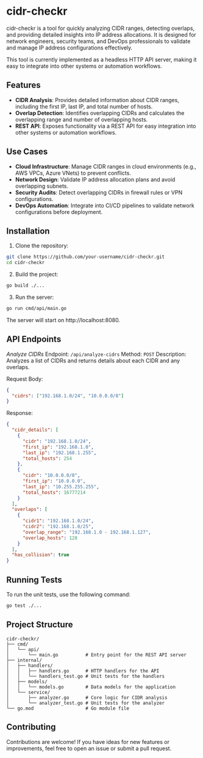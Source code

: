 # cidr-checkr

cidr-checkr is a tool for quickly analyzing CIDR ranges, detecting overlaps, and providing detailed insights into IP address allocations. It is designed for network engineers, security teams, and DevOps professionals to validate and manage IP address configurations effectively.

This tool is currently implemented as a headless HTTP API server, making it easy to integrate into other systems or automation workflows.

## Features

- **CIDR Analysis**: Provides detailed information about CIDR ranges, including the first IP, last IP, and total number of hosts.
- **Overlap Detection**: Identifies overlapping CIDRs and calculates the overlapping range and number of overlapping hosts.
- **REST API**: Exposes functionality via a REST API for easy integration into other systems or automation workflows.

## Use Cases

- **Cloud Infrastructure**: Manage CIDR ranges in cloud environments (e.g., AWS VPCs, Azure VNets) to prevent conflicts.
- **Network Design**: Validate IP address allocation plans and avoid overlapping subnets.
- **Security Audits**: Detect overlapping CIDRs in firewall rules or VPN configurations.
- **DevOps Automation**: Integrate into CI/CD pipelines to validate network configurations before deployment.

## Installation

1. Clone the repository:
```bash
git clone https://github.com/your-username/cidr-checkr.git
cd cidr-checkr
```

2. Build the project:
```bash
go build ./...
```

3. Run the server:
```bash
go run cmd/api/main.go
```

The server will start on http://localhost:8080.

## API Endpoints
_Analyze CIDRs_
Endpoint: `/api/analyze-cidrs`
Method: `POST`
Description: Analyzes a list of CIDRs and returns details about each CIDR and any overlaps.

Request Body:
```json
{
  "cidrs": ["192.168.1.0/24", "10.0.0.0/8"]
}
```

Response:
```json
{
  "cidr_details": [
    {
      "cidr": "192.168.1.0/24",
      "first_ip": "192.168.1.0",
      "last_ip": "192.168.1.255",
      "total_hosts": 254
    },
    {
      "cidr": "10.0.0.0/8",
      "first_ip": "10.0.0.0",
      "last_ip": "10.255.255.255",
      "total_hosts": 16777214
    }
  ],
  "overlaps": [
    {
      "cidr1": "192.168.1.0/24",
      "cidr2": "192.168.1.0/25",
      "overlap_range": "192.168.1.0 - 192.168.1.127",
      "overlap_hosts": 128
    }
  ],
  "has_collision": true
}
```

## Running Tests
To run the unit tests, use the following command:
```bash
go test ./...
```

## Project Structure
```
cidr-checkr/
├── cmd/
│   └── api/
│       └── main.go          # Entry point for the REST API server
├── internal/
│   ├── handlers/
│   │   ├── handlers.go      # HTTP handlers for the API
│   │   └── handlers_test.go # Unit tests for the handlers
│   ├── models/
│   │   └── models.go        # Data models for the application
│   └── service/
│       ├── analyzer.go      # Core logic for CIDR analysis
│       └── analyzer_test.go # Unit tests for the analyzer
└── go.mod                   # Go module file
```

## Contributing
Contributions are welcome! If you have ideas for new features or improvements, feel free to open an issue or submit a pull request.
